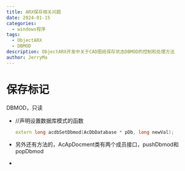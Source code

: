 ```yaml
---
title: ARX保存相关问题
date: 2024-01-15
categories:
  - windows程序
tags:
  - ObjectARX
  - DBMOD
description: ObjectARX开发中关于CAD图纸保存状态DBMOD的控制和处理方法
author: JerryMa
---
```

# 保存标记
DBMOD，只读

* //声明设置数据库模式的函数

  ```cpp
  extern long acdbSetDbmod(AcDbDatabase * pDb, long newVal); 
  ```

* 另外还有方法的，AcApDocment类有两个成员接口，pushDbmod和popDbmod

* 

